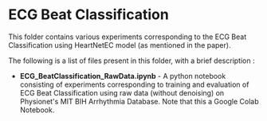 # ECG Beat Classification

This folder contains various experiments corresponding to the ECG Beat Classification using HeartNetEC model (as mentioned in the paper).

The following is a list of files present in this folder, with a brief description :

- **ECG_BeatClassification_RawData.ipynb** - A python notebook consisting of experiments corresponding to training and evaluation of ECG Beat Classification using raw data (without denoising)
on Physionet's MIT BIH Arrhythmia Database. Note that this a Google Colab Notebook.
